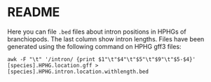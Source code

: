 # README
Here you can file <code>.bed</code> files about intron positions in HPHGs of branchiopods. The last column show intron lengths. Files have been generated using the following command on HPHG gff3 files:

```
awk -F "\t" '/intron/ {print $1"\t"$4"\t"$5"\t"$9"\t"$5-$4}' [species].HPHG.location.gff > [species].HPHG.intron.location.withlength.bed
```
